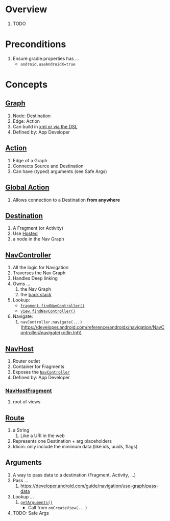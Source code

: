 # Overview
1. TODO


# Preconditions
1. Ensure gradle.properties has ...
    - `android.useAndroidX=true`


# Concepts

## [Graph](TODO)
1. Node: Destination
1. Edge: Action
1. Can build in [xml or via the DSL](TODO)
1. Defined by: App Developer


## [Action](TODO)
1. Edge of a Graph
1. Connects Source and Destination
1. Can have (typed) arguments (see Safe Args)


## [Global Action](TODO)
1. Allows connection to a Destination **from anywhere**


## [Destination](TODO)
1. A Fragment (or Activity)
1. Use [Hosted](TODO)
1. a node in the Nav Graph


## [NavController](https://developer.android.com/reference/kotlin/androidx/navigation/NavController)
1. All the logic for Navigation
1. Traverses the Nav Graph
1. Handles Deep linking
1. Owns ...
    1. the Nav Graph
    1. the [back stack](TODO)
1. Lookup:
    - [`fragment.findNavController()`](https://developer.android.com/reference/kotlin/androidx/navigation/fragment/package-summary#(androidx.fragment.app.Fragment).findNavController())
    - [`view.findNavController()`](https://developer.android.com/reference/kotlin/androidx/navigation/package-summary#%28android.view.View%29.findNavController%28%29)
1. Navigate:
    1. `navController.navigate(...)`(https://developer.android.com/reference/androidx/navigation/NavController#navigate(kotlin.Int))


## [NavHost](https://developer.android.com/reference/androidx/navigation/NavHost)
1. Router outlet
1. Container for Fragments
1. Exposes the [`NavController`](https://developer.android.com/reference/androidx/navigation/NavHost#getNavController())
1. Defined by: App Developer


### [NavHostFragment](https://developer.android.com/reference/kotlin/androidx/navigation/fragment/NavHostFragment)
1. root of views


## [Route](TODO)
1. a String
    1. Like a URI in the web
1. Represents one Destination + arg placeholders    
1. Idiom: only include the minimum data (like ids, uuids, flags)


## Arguments
1. A way to pass data to a destination (Fragment, Activity, ...)
1. Pass ...
    1. https://developer.android.com/guide/navigation/use-graph/pass-data
1. Lookup ...
    1. [`getArguments()`](https://developer.android.com/reference/kotlin/androidx/fragment/app/Fragment#getArguments())
        - Call from `onCreateView(...)`
1. TODO: Safe Args
